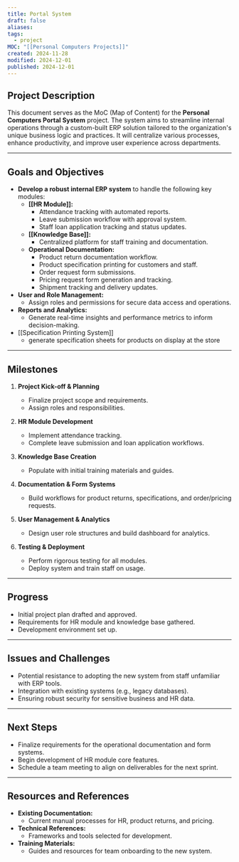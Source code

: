 ```yaml
---
title: Portal System
draft: false
aliases: 
tags:
  - project
MOC: "[[Personal Computers Projects]]"
created: 2024-11-28
modified: 2024-12-01
published: 2024-12-01
---
```

## Project Description

This document serves as the MoC (Map of Content) for the **Personal Computers Portal System** project. The system aims to streamline internal operations through a custom-built ERP solution tailored to the organization's unique business logic and practices. It will centralize various processes, enhance productivity, and improve user experience across departments.

---
## Goals and Objectives

- **Develop a robust internal ERP system** to handle the following key modules:
    - **[[HR Module]]:**
        - Attendance tracking with automated reports.
        - Leave submission workflow with approval system.
        - Staff loan application tracking and status updates.
    - **[[Knowledge Base]]:**
        - Centralized platform for staff training and documentation.
    - **Operational Documentation:**
        - Product return documentation workflow.
        - Product specification printing for customers and staff.
        - Order request form submissions.
        - Pricing request form generation and tracking.
        - Shipment tracking and delivery updates.
- **User and Role Management:**
    - Assign roles and permissions for secure data access and operations.
- **Reports and Analytics:**
    - Generate real-time insights and performance metrics to inform decision-making.
- [[Specification Printing System]]
	-  generate specification sheets for products on display at the store 

---
## Milestones

1. **Project Kick-off & Planning**
    - Finalize project scope and requirements.
    - Assign roles and responsibilities.

1. **HR Module Development**
    - Implement attendance tracking.
    - Complete leave submission and loan application workflows.

1. **Knowledge Base Creation**
    - Populate with initial training materials and guides.

1. **Documentation & Form Systems**
    - Build workflows for product returns, specifications, and order/pricing requests.

1. **User Management & Analytics**
    - Design user role structures and build dashboard for analytics.

1. **Testing & Deployment**
    - Perform rigorous testing for all modules.
    - Deploy system and train staff on usage.

---
## Progress

- Initial project plan drafted and approved.
- Requirements for HR module and knowledge base gathered.
- Development environment set up.

---
## Issues and Challenges

- Potential resistance to adopting the new system from staff unfamiliar with ERP tools.
- Integration with existing systems (e.g., legacy databases).
- Ensuring robust security for sensitive business and HR data.

---
## Next Steps

- Finalize requirements for the operational documentation and form systems.
- Begin development of HR module core features.
- Schedule a team meeting to align on deliverables for the next sprint.

---
## Resources and References

- **Existing Documentation:**
    - Current manual processes for HR, product returns, and pricing.
- **Technical References:**
    - Frameworks and tools selected for development.
- **Training Materials:**
    - Guides and resources for team onboarding to the new system.
